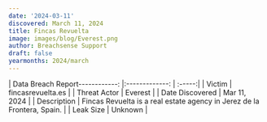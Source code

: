 ```yaml
---
date: '2024-03-11'
discovered: March 11, 2024
title: Fincas Revuelta
image: images/blog/Everest.png
author: Breachsense Support
draft: false
yearmonths: 2024/march
---
```


| Data Breach Report------------:     |:-------------:    | :-----:|
| Victim      | fincasrevuelta.es      | 
| Threat Actor      | Everest      | 
| Date Discovered      | Mar 11, 2024      | 
| Description      | Fincas Revuelta is a real estate agency in Jerez de la Frontera, Spain.      | 
| Leak Size      | Unknown      | 

